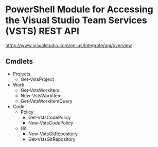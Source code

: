 # PowerShell Module for Accessing the Visual Studio Team Services (VSTS) REST API

https://www.visualstudio.com/en-us/integrate/api/overview

## Cmdlets

- Projects
	- Get-VstsProject
- Work
	- Get-VstsWorkItem
	- New-VstsWorkItem
	- Get-VstsWorkItemQuery
- Code	
	- Policy
		- Get-VstsCodePolicy
		- New-VstsCodePolicy
	- Git
		- New-VstsGitRepository
		- Get-VstsGitRepository